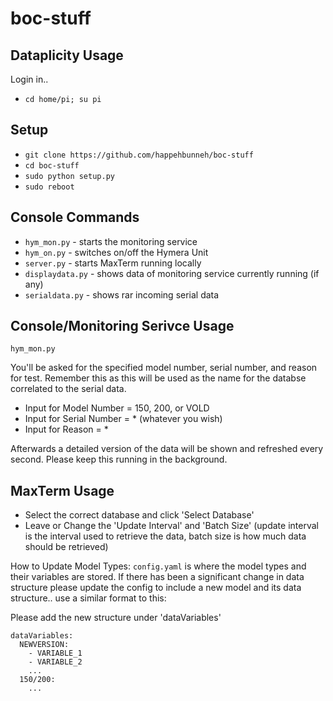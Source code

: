 # boc-stuff
## Dataplicity Usage
Login in..
- `cd home/pi; su pi`

## Setup 
- `git clone https://github.com/happehbunneh/boc-stuff`
- `cd boc-stuff`
- `sudo python setup.py`
- `sudo reboot`

## Console Commands
- `hym_mon.py` - starts the monitoring service 
- `hym_on.py` - switches on/off the Hymera Unit
- `server.py` - starts MaxTerm running locally
- `displaydata.py` - shows data of monitoring service currently running (if any)
- `serialdata.py` - shows rar incoming serial data


## Console/Monitoring Serivce Usage 
`hym_mon.py`

You'll be asked for the specified model number, serial number, and reason for test. Remember this as this will be used as the name for the databse correlated to the serial data. 

- Input for Model Number = 150, 200, or VOLD
- Input for Serial Number = * (whatever you wish)
- Input for Reason = *

Afterwards a detailed version of the data will be shown and refreshed every second. Please keep this running in the background.

## MaxTerm Usage
- Select the correct database and click 'Select Database'
- Leave or Change the 'Update Interval' and 'Batch Size' (update interval is the interval used to retrieve the data, batch size is how much data should be retrieved) 


How to Update Model Types:
`config.yaml` is where the model types and their variables are stored. If there has been a significant change in data structure please update the config to include a new model and its data structure.. use a similar format to this:

Please add the new structure under 'dataVariables'

```
dataVariables:
  NEWVERSION:
    - VARIABLE_1
    - VARIABLE_2
    ...
  150/200:
    ...
```
